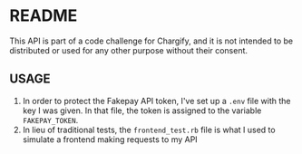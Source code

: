 # README

This API is part of a code challenge for Chargify, and it is not intended to be distributed or used for any other purpose without their consent. 


## USAGE

1. In order to protect the Fakepay API token, I've set up a `.env` file with the key I was given. In that file, the token is assigned to the variable `FAKEPAY_TOKEN`.
2. In lieu of traditional tests, the `frontend_test.rb` file is what I used to simulate a frontend making requests to my API


